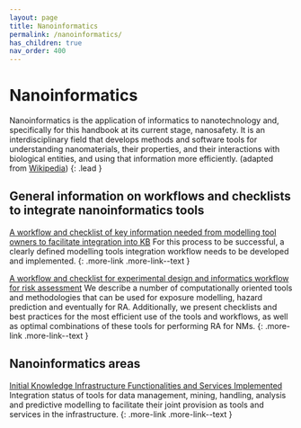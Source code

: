 ```yaml
---
layout: page
title: Nanoinformatics
permalink: /nanoinformatics/
has_children: true
nav_order: 400
---
```


# Nanoinformatics
Nanoinformatics is the application of informatics to nanotechnology and, specifically for this handbook at its current stage, nanosafety. It is an interdisciplinary field that develops methods and software tools for understanding nanomaterials, their properties, and their interactions with biological entities, and using that information more efficiently. (adapted from [Wikipedia](https://en.wikipedia.org/wiki/Nanoinformatics))
{: .lead }

## General information on workflows and checklists to integrate nanoinformatics tools
[A workflow and checklist of key information needed from modelling tool owners to facilitate integration into KB](https://zenodo.org/record/3603088)
For this process to be successful, a clearly defined modelling tools integration workflow needs to be developed and implemented.
{: .more-link .more-link--text }

[A workflow and checklist for experimental design and informatics workflow for risk assessment](https://zenodo.org/record/3603100)
We describe a number of computationally oriented tools and methodologies that can be used for exposure modelling, hazard prediction and eventually for RA. Additionally, we present checklists and best practices for the most efficient use of the tools and workflows, as well as optimal combinations of these tools for performing RA for NMs.
{: .more-link .more-link--text }

## Nanoinformatics areas
[Initial Knowledge Infrastructure Functionalities and Services Implemented](https://zenodo.org/record/3601639)
Integration status of tools for data management, mining, handling, analysis and predictive modelling to facilitate their joint provision as tools and services in the infrastructure.
{: .more-link .more-link--text }

